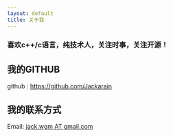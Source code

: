 ```yaml
---
layout: default
title: 关于我
---
```


### 喜欢c++/c语言，纯技术人，关注时事，关注开源！

## 我的GITHUB
github : <https://github.com/Jackarain>

## 我的联系方式
Email: [jack.wgm AT gmail.com](mailto:jack.wgm@gmail.com)  


